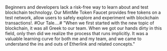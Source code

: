 Beginners and developers lack a risk-free
way to learn about and test blockchain
technology. Our MintMe Token Faucet
provides free tokens on a test network,
allow users to safely explore and
experiment with blockchain transactions!.
#Our Tale....#
"When we first started with the new topic of blockchain, it was all Greek to our team.
When we got our hands dirty in this field, only then did we realize the process that runs implicitly. 
It was a valuable learning curve for both me and my team, and we came to understand the ins and outs of Etherlink and related concepts."
